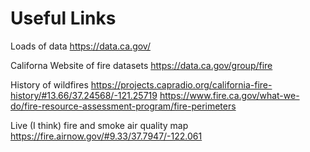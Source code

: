 # Useful Links

Loads of data
https://data.ca.gov/

Californa Website of fire datasets
https://data.ca.gov/group/fire

History of wildfires
https://projects.capradio.org/california-fire-history/#13.66/37.24568/-121.25719
https://www.fire.ca.gov/what-we-do/fire-resource-assessment-program/fire-perimeters

Live (I think) fire and smoke air quality map
https://fire.airnow.gov/#9.33/37.7947/-122.061
